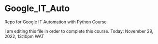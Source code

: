 # Google_IT_Auto
Repo for Google IT Automation with Python Course

I am editing this file in order to complete this course.
Today: November 29, 2022, 13:10pm WAT
